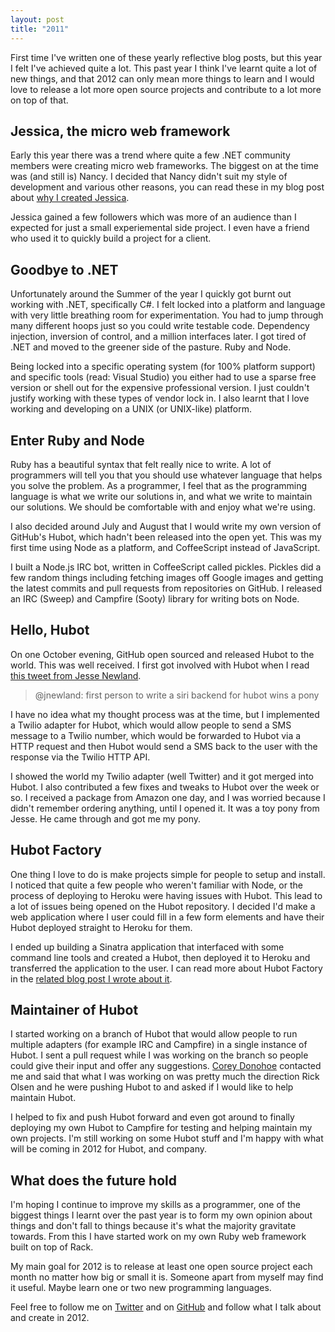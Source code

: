 ```yaml
---
layout: post
title: "2011"
---
```


First time I've written one of these yearly reflective blog posts, but this
year I felt I've achieved quite a lot. This past year I think I've learnt
quite a lot of new things, and that 2012 can only mean more things to learn and
I would love to release a lot more open source projects and contribute to a lot
more on top of that.

## Jessica, the micro web framework

Early this year there was a trend where quite a few .NET community members were
creating micro web frameworks. The biggest on at the time was (and still is)
Nancy. I decided that Nancy didn't suit my style of development and various
other reasons, you can read these in my blog post about
[why I created Jessica][why-jessica].

Jessica gained a few followers which was more of an audience than I expected
for just a small experiemental side project. I even have a friend who used it
to quickly build a project for a client.

[why-jessica]: /posts/why-did-i-create-jessica/

## Goodbye to .NET

Unfortunately around the Summer of the year I quickly got burnt out working
with .NET, specifically C#. I felt locked into a platform and language with
very little breathing room for experimentation. You had to jump through many
different hoops just so you could write testable code. Dependency injection,
inversion of control, and a million interfaces later. I got tired of .NET and
moved to the greener side of the pasture. Ruby and Node.

Being locked into a specific operating system (for 100% platform support) and
specific tools (read: Visual Studio) you either had to use a sparse free
version or shell out for the expensive professional version. I just couldn't
justify working with these types of vendor lock in. I also learnt that I love
working and developing on a UNIX (or UNIX-like) platform.

## Enter Ruby and Node

Ruby has a beautiful syntax that felt really nice to write. A lot of
programmers will tell you that you should use whatever language that helps you
solve the problem. As a programmer, I feel that as the programming language is
what we write our solutions in, and what we write to maintain our solutions. We
should be comfortable with and enjoy what we're using.

I also decided around July and August that I would write my own version of
GitHub's Hubot, which hadn't been released into the open yet. This was my first
time using Node as a platform, and CoffeeScript instead of JavaScript.

I built a Node.js IRC bot, written in CoffeeScript called pickles. Pickles
did a few random things including fetching images off Google images and
getting the latest commits and pull requests from repositories on GitHub. I
released an IRC (Sweep) and Campfire (Sooty) library for writing bots on Node.

## Hello, Hubot

On one October evening, GitHub open sourced and released Hubot to the world.
This was well received. I first got involved with Hubot when I read
[this tweet from Jesse Newland][tweet-hubot].

> @jnewland: first person to write a siri backend for hubot wins a pony

[tweet-hubot]: https://twitter.com/#!/jnewland/status/128906746151452672

I have no idea what my thought process was at the time, but I implemented a
Twilio adapter for Hubot, which would allow people to send a SMS message to
a Twilio number, which would be forwarded to Hubot via a HTTP request and then
Hubot would send a SMS back to the user with the response via the Twilio HTTP
API.

I showed the world my Twilio adapter (well Twitter) and it got merged into
Hubot. I also contributed a few fixes and tweaks to Hubot over the week or so.
I received a package from Amazon one day, and I was worried because I didn't
remember ordering anything, until I opened it. It was a toy pony from Jesse.
He came through and got me my pony.

## Hubot Factory

One thing I love to do is make projects simple for people to setup and install.
I noticed that quite a few people who weren't familiar with Node, or the
process of deploying to Heroku were having issues with Hubot. This lead to a
lot of issues being opened on the Hubot repository. I decided I'd make a web
application where I user could fill in a few form elements and have their Hubot
deployed straight to Heroku for them.

I ended up building a Sinatra application that interfaced with some command
line tools and created a Hubot, then deployed it to Heroku and transferred the
application to the user. I can read more about Hubot Factory in the
[related blog post I wrote about it][hubot-factory-post].

[hubot-factory-post]: /posts/building-a-hubot-army/

## Maintainer of Hubot

I started working on a branch of Hubot that would allow people to run multiple
adapters (for example IRC and Campfire) in a single instance of Hubot. I sent a
pull request while I was working on the branch so people could give their input
and offer any suggestions. [Corey Donohoe][atmos] contacted me and said that
what I was working on was pretty much the direction Rick Olsen and he were
pushing Hubot to and asked if I would like to help maintain Hubot.

I helped to fix and push Hubot forward and even got around to finally deploying
my own Hubot to Campfire for testing and helping maintain my own projects. I'm
still working on some Hubot stuff and I'm happy with what will be coming in
2012 for Hubot, and company.

[atmos]: https://twitter.com/#!/atmos

## What does the future hold

I'm hoping I continue to improve my skills as a programmer, one of the biggest
things I learnt over the past year is to form my own opinion about things and
don't fall to things because it's what the majority gravitate towards. From
this I have started work on my own Ruby web framework built on top of Rack.

My main goal for 2012 is to release at least one open source project each
month no matter how big or small it is. Someone apart from myself may find it
useful. Maybe learn one or two new programming languages.

Feel free to follow me on [Twitter][thetombell] and on [GitHub][tombell] and
follow what I talk about and create in 2012.

[thetombell]: https://twitter.com/thetombell
[tombell]: https://github.com/tombell

